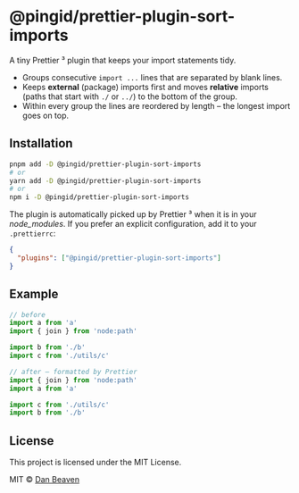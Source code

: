 # @pingid/prettier-plugin-sort-imports

A tiny Prettier ³ plugin that keeps your import statements tidy.

- Groups consecutive `import ...` lines that are separated by blank lines.
- Keeps **external** (package) imports first and moves **relative** imports (paths that start with `./` or `../`) to the bottom of the group.
- Within every group the lines are reordered by length – the longest import goes on top.

## Installation

```bash
pnpm add -D @pingid/prettier-plugin-sort-imports
# or
yarn add -D @pingid/prettier-plugin-sort-imports
# or
npm i -D @pingid/prettier-plugin-sort-imports
```

The plugin is automatically picked up by Prettier ³ when it is in your _node_modules_. If you prefer an explicit configuration, add it to your `.prettierrc`:

```json
{
  "plugins": ["@pingid/prettier-plugin-sort-imports"]
}
```

## Example

```ts
// before
import a from 'a'
import { join } from 'node:path'

import b from './b'
import c from './utils/c'

// after — formatted by Prettier
import { join } from 'node:path'
import a from 'a'

import c from './utils/c'
import b from './b'
```

## License

This project is licensed under the MIT License.

MIT © [Dan Beaven](https://github.com/Pingid)
